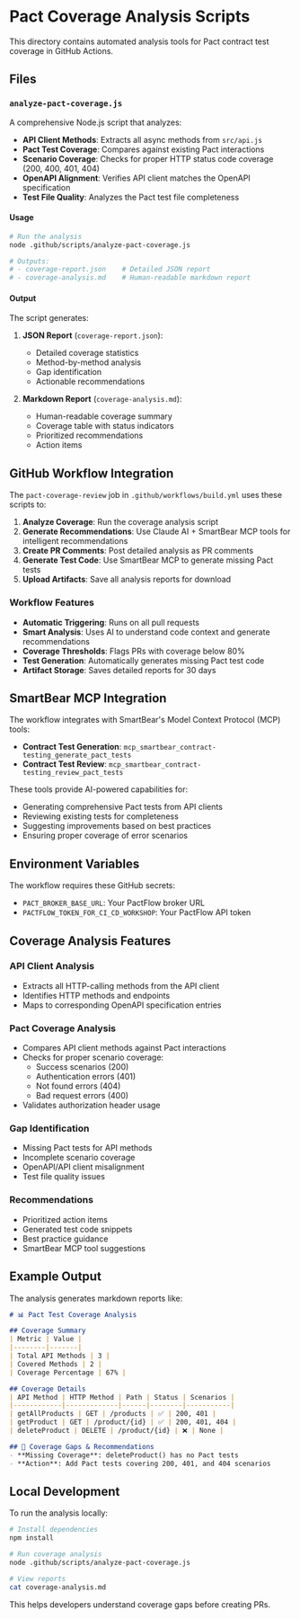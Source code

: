 # Pact Coverage Analysis Scripts

This directory contains automated analysis tools for Pact contract test coverage in GitHub Actions.

## Files

### `analyze-pact-coverage.js`

A comprehensive Node.js script that analyzes:

- **API Client Methods**: Extracts all async methods from `src/api.js`
- **Pact Test Coverage**: Compares against existing Pact interactions
- **Scenario Coverage**: Checks for proper HTTP status code coverage (200, 400, 401, 404)
- **OpenAPI Alignment**: Verifies API client matches the OpenAPI specification
- **Test File Quality**: Analyzes the Pact test file completeness

#### Usage

```bash
# Run the analysis
node .github/scripts/analyze-pact-coverage.js

# Outputs:
# - coverage-report.json    # Detailed JSON report
# - coverage-analysis.md    # Human-readable markdown report
```

#### Output

The script generates:

1. **JSON Report** (`coverage-report.json`):
   - Detailed coverage statistics
   - Method-by-method analysis
   - Gap identification
   - Actionable recommendations

2. **Markdown Report** (`coverage-analysis.md`):
   - Human-readable coverage summary
   - Coverage table with status indicators
   - Prioritized recommendations
   - Action items

## GitHub Workflow Integration

The `pact-coverage-review` job in `.github/workflows/build.yml` uses these scripts to:

1. **Analyze Coverage**: Run the coverage analysis script
2. **Generate Recommendations**: Use Claude AI + SmartBear MCP tools for intelligent recommendations
3. **Create PR Comments**: Post detailed analysis as PR comments
4. **Generate Test Code**: Use SmartBear MCP to generate missing Pact tests
5. **Upload Artifacts**: Save all analysis reports for download

### Workflow Features

- **Automatic Triggering**: Runs on all pull requests
- **Smart Analysis**: Uses AI to understand code context and generate recommendations
- **Coverage Thresholds**: Flags PRs with coverage below 80%
- **Test Generation**: Automatically generates missing Pact test code
- **Artifact Storage**: Saves detailed reports for 30 days

## SmartBear MCP Integration

The workflow integrates with SmartBear's Model Context Protocol (MCP) tools:

- **Contract Test Generation**: `mcp_smartbear_contract-testing_generate_pact_tests`
- **Contract Test Review**: `mcp_smartbear_contract-testing_review_pact_tests`

These tools provide AI-powered capabilities for:
- Generating comprehensive Pact tests from API clients
- Reviewing existing tests for completeness
- Suggesting improvements based on best practices
- Ensuring proper coverage of error scenarios

## Environment Variables

The workflow requires these GitHub secrets:

- `PACT_BROKER_BASE_URL`: Your PactFlow broker URL
- `PACTFLOW_TOKEN_FOR_CI_CD_WORKSHOP`: Your PactFlow API token

## Coverage Analysis Features

### API Client Analysis
- Extracts all HTTP-calling methods from the API client
- Identifies HTTP methods and endpoints
- Maps to corresponding OpenAPI specification entries

### Pact Coverage Analysis
- Compares API client methods against Pact interactions
- Checks for proper scenario coverage:
  - Success scenarios (200)
  - Authentication errors (401)
  - Not found errors (404)
  - Bad request errors (400)
- Validates authorization header usage

### Gap Identification
- Missing Pact tests for API methods
- Incomplete scenario coverage
- OpenAPI/API client misalignment
- Test file quality issues

### Recommendations
- Prioritized action items
- Generated test code snippets
- Best practice guidance
- SmartBear MCP tool suggestions

## Example Output

The analysis generates markdown reports like:

```markdown
# 📊 Pact Test Coverage Analysis

## Coverage Summary
| Metric | Value |
|--------|-------|
| Total API Methods | 3 |
| Covered Methods | 2 |
| Coverage Percentage | 67% |

## Coverage Details
| API Method | HTTP Method | Path | Status | Scenarios |
|------------|-------------|------|--------|-----------|
| getAllProducts | GET | /products | ✅ | 200, 401 |
| getProduct | GET | /product/{id} | ✅ | 200, 401, 404 |
| deleteProduct | DELETE | /product/{id} | ❌ | None |

## 🚨 Coverage Gaps & Recommendations
- **Missing Coverage**: deleteProduct() has no Pact tests
- **Action**: Add Pact tests covering 200, 401, and 404 scenarios
```

## Local Development

To run the analysis locally:

```bash
# Install dependencies
npm install

# Run coverage analysis
node .github/scripts/analyze-pact-coverage.js

# View reports
cat coverage-analysis.md
```

This helps developers understand coverage gaps before creating PRs.

